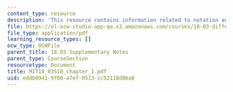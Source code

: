 ```yaml
---
content_type: resource
description: 'This resource contains information related to notation and language. '
file: https://ol-ocw-studio-app-qa.s3.amazonaws.com/courses/18-03-differential-equations-spring-2010/eddb09419700a7ef0513cc52118d86a8_MIT18_03S10_chapter_1.pdf
file_type: application/pdf
learning_resource_types: []
ocw_type: OCWFile
parent_title: 18.03 Supplementary Notes
parent_type: CourseSection
resourcetype: Document
title: MIT18_03S10_chapter_1.pdf
uid: eddb0941-9700-a7ef-0513-cc52118d86a8
---
```

